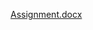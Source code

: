 [Assignment.docx](https://github.com/navabhargavG/Airbnb-price-prediction/files/15268746/Assignment.docx)
